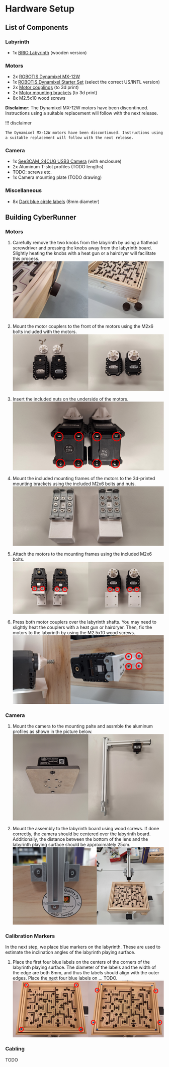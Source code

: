 Hardware Setup
=====

## List of Components

### Labyrinth
* 1x [BRIO Labyrinth](https://www.brio.us/en-US/products/games/labyrinth-game-63400000) (wooden version)

### Motors
* 2x [ROBOTIS Dynamixel MX-12W](https://www.robotis.us/dynamixel-mx-12w/)
* 1x [ROBOTIS Dynamixel Starter Set](https://www.robotis.us/dynamixel-starter-set-us/) (select the correct US/INTL version)
* 2x [Motor couplings](https://github.com/ckoethz/cyberrunner_docs_md/blob/main/assets/brio_coupler.stp) (to 3d print)
* 2x [Motor mounting brackets](https://github.com/ckoethz/cyberrunner_docs_md/blob/main/assets/brio_motor_l.stp) (to 3d print)
* 8x M2.5x10 wood screws

**Disclaimer**: The Dynamixel MX-12W motors have been discontinued. Instructions using a suitable replacement will follow with the next release.

!!! disclaimer

    The Dynamixel MX-12W motors have been discontinued. Instructions using a suitable replacement will follow with the next release.

### Camera
* 1x [See3CAM_24CUG USB3 Camera](https://www.e-consystems.com/industrial-cameras/ar0234-usb3-global-shutter-camera.asp#) (with enclosure)
* 2x Aluminum T-slot profiles (TODO lengths)
* TODO: screws etc.
* 1x Camera mounting plate (TODO drawing)

### Miscellaneous
* 8x [Dark blue circle labels](https://www.herma.co.uk/office-home/product/colour-dots-small-pack-1833/) (8mm diameter)

## Building CyberRunner

### Motors

1. Carefully remove the two knobs from the labyrinth by using a flathead screwdriver and pressing the knobs away from the labyrinth board. Slightly heating the knobs with a heat gun or a hairdryer will facilitate this process.
![knobs](img/knobs.jpg)

2. Mount the motor couplers to the front of the motors using the M2x6 bolts included with the motors.
![couplers](img/couplers.jpg)

3. Insert the included nuts on the underside of the motors.
![nuts](img/nuts.jpg)

4. Mount the included mounting frames of the motors to the 3d-printed mounting brackets using the included M2x6 bolts and nuts.
![brackets](img/brackets.jpg)

5. Attach the motors to the mounting frames using the included M2x6 bolts.
![motorframe](img/motorframe.jpg)

6. Press both motor couplers over the labyrinth shafts. You may need to slightly heat the couplers with a heat gun or hairdryer. Then, fix the motors to the labyrinth by using the M2.5x10 wood screws.
![motorfix](img/motorfix.jpg)


### Camera

1. Mount the camera to the mounting palte and assmble the aluminum profiles as shown in the picture below.
![cameramount](img/cameramount.jpg)

2. Mount the assembly to the labyrinth board using wood screws. If done correctly, the camera should be centered over the labyrinth board. Additionally, the distance between the bottom of the lens and the labyrinth playing surface should be approximately 25cm.
![camerafix](img/camerafix.jpg)


### Calibration Markers

In the next step, we place blue markers on the labyrinth. These are used to estimate the inclination angles of the labyrinth playing surface.
1. Place the first four blue labels on the centers of the corners of the labyrinth playing surface. The diameter of the labels and the width of the edge are both 8mm, and thus the labels should align with the outer edges. Place the next four blue labels on ... TODO.
![markers](img/markers.jpg)

### Cabling


TODO